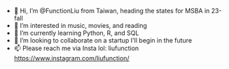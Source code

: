 - 👋 Hi, I’m @FunctionLiu from Taiwan, heading the states for MSBA in 23-fall 
- 👀 I’m interested in music, movies, and reading
- 🌱 I’m currently learning Python, R, and SQL
- 💞️ I’m looking to collaborate on a startup I'll begin in the future
- 📫 Please reach me via Insta lol: liufunction https://www.instagram.com/liufunction/

<!---
FunctionLiu/FunctionLiu is a ✨ special ✨ repository because its `README.md` (this file) appears on your GitHub profile.
You can click the Preview link to take a look at your changes.
--->
